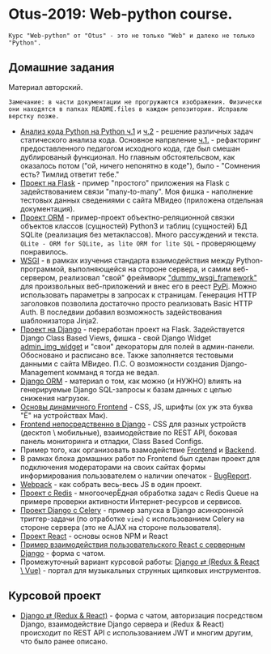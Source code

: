 # Otus-2019: Web-python course.

```text
Курс "Web-python" от "Otus" - это не только "Web" и далеко не только "Python".
```

## Домашние задания

Материал авторский.

```text
Замечание: в части документации не прогружаются изображения. Физически они находятся в папках README.files в каждом репозитории. Исправлю верстку позже.
```

* [Анализ кода Python на Python ч.1](https://github.com/BorisPlus/otus_webpython_001) и [ч.2](https://github.com/BorisPlus/otus_webpython_002) - решение различных задач статического анализа кода. Основное напрвление [ч.1.](https://github.com/BorisPlus/otus_webpython_001) - рефакторинг предоставленного педагогом исходного кода, где был смешан дублированый функционал. Но главным обстоятельсвом, как оказалось потом ("ой, ничего непонятно в коде"), было - "Сомнения есть? Тимлид ответит тебе."
* [Проект на Flask](https://github.com/BorisPlus/otus_webpython_004) - пример "простого" приложения на Flask с задействованием связи "many-to-many". Моя фишка - наполнение тестовых данных сведениями с сайта МВидео (приложена отдельная документация).
* [Проект ORM](https://github.com/BorisPlus/otus_webpython_002) - пример-проект объектно-реляционной связки объектов классов (сущностей) Python3 и таблиц (сущностей) БД SQLite (реализация без метаклассов). Много рассуждений и текста. `QLite - ORM for SQLite, as lite ORM for lite SQL` - проверяющему понравилось.
* [WSGI](https://github.com/BorisPlus/otus_webpython_003) - в рамках изучения стандарта взаимодействия между Python-программой, выполняющейся на стороне сервера, и самим веб-сервером, реализовал "свой" фреймворк ["dummy_wsgi_framework"](https://github.com/BorisPlus/dummy_wsgi_framework) для произвольных веб-приложений и внес его в реест [PyPi](https://pypi.org/project/dummy_wsgi_framework/). Можно использовать параметры в запросах к страницам. Генерация HTTP заголовков позволила достаточно просто реализовать Basic HTTP Auth. В последвии добавил возможность задействования шаблонизатора Jinja2.
* [Проект на Django](https://github.com/BorisPlus/otus_webpython_006) - переработан проект на Flask. Задействуется Django Class Based Views, фишка - свой Django Widget [admin_img_widget](https://github.com/BorisPlus/otus_webpython_006/blob/master/README.files/images/screenshots/admin_img_widget.png) и "свои" декораторы для полей в админ-панели. Обосновано и расписано все. Также заполняется тестовыми данными с сайта МВидео. П.С. О возможности создания Django-Management комманд я тогда не ведал.
* [Django ORM](https://github.com/BorisPlus/otus_webpython_016) - материал о том, как можно (и НУЖНО) влиять на генерируемые Django SQL-запросы к базам данных с целью снижения нагрузок. 
* [Основы динамичного Frontend](https://github.com/BorisPlus/otus_webpython_013) - CSS, JS, шрифты (ох уж эта буква "Ё" на устройствах Мак).
* [Frontend непосредственно в Django](https://github.com/BorisPlus/otus_webpython_007_008) - CSS для разных устройств (десктоп \ мобильные), взаимодействие по REST API, боковая панель мониторинга и отладки, Class Based Configs.
* Пример того, как организовать взамодействие [Frontend](https://github.com/BorisPlus/otus_webpython_019_frontend) и [Backend](https://github.com/BorisPlus/otus_webpython_019_backend). 
* В рамках блока домашних работ по Frontend был сделан проект для подключения модераторами на своих сайтах формы информирования пользователем о наличии опечаток - [BugReport](https://github.com/BorisPlus/BugReport).
* [Webpack](https://github.com/BorisPlus/otus_webpython_018) - как собрать весь-весь JS в один проект. 
* [Проект с Redis](https://github.com/BorisPlus/otus_webpython_020_021) - многоочерЁдная обработка задач с Redis Queue на примере проверки активности Интернет-ресурсов и сервисов. 
* [Проект Django с Сelery](https://github.com/BorisPlus/otus_webpython_020_021_celery) - пример запуска в Django асинхронной триггер-задачи (по отработке `view`) с использованием Сelery на стороне сервера (это не AJAX на стороне пользователя). 
* [Проект React](https://github.com/BorisPlus/otus_webpython_023) - основы основ NPM и React
* [Пример взаимодействия пользовательского React с серверным Django](https://github.com/BorisPlus/otus_webpython_025) - форма с чатом.
* Промежуточный вариант курсовой работы: [Django ⇄ (Redux & React \ Vue)](https://github.com/BorisPlus/otus_webpython_027) - портал для музыкальных струнных щипковых инструментов.

## Курсовой проект

* [Django ⇄ (Redux & React)](https://github.com/BorisPlus/otus_webpython_030) - форма с чатом, авторизация посредством Django, взаимодействие Django сервера и (Redux & React) происходит по REST API с использованием JWT и многим другим, что было ранее описано. 

